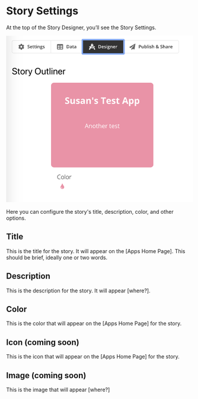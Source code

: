 # Story Settings

At the top of the Story Designer, you’ll see the Story Settings. 

![\[Replace image\] Story Settings](../../.gitbook/assets/image%20%2811%29.png)

Here you can configure the story's title, description, color, and other options. 

## Title

This is the title for the story. It will appear on the \[Apps Home Page\]. This should be brief, ideally one or two words.

## Description

This is the description for the story. It will appear \[where?\].

## Color

This is the color that will appear on the \[Apps Home Page\] for the story.

## Icon \(coming soon\)

This is the icon that will appear on the \[Apps Home Page\] for the story.

## Image \(coming soon\)

This is the image that will appear \[where?\]

